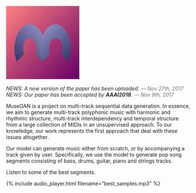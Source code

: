 
<img src="figs/logo.png" alt="logo" width="200" height="200" />

<p style="color:#222;">
  <em>NEWS: A new version of the paper has been uploaded.<span style="color:#727272"> &mdash; Nov 27th, 2017</span></em><br>
  <em>NEWS: Our paper has been accepted by <strong>AAAI2018</strong>.<span style="color:#727272"> &mdash; Nov 9th, 2017</span></em>
</p>
MuseGAN is a project on multi-track sequential data generation. In essence, we aim to generate multi-track polyphonic music with harmonic and rhythmic structure, multi-track interdependency and temporal structure from a large collection of MIDIs in an unsupervised approach. To our knowledge, our work represents the first approach that deal with these issues altogether.

Our model can generate music either from scratch, or by accompanying a track given by user. Specifically, we use the model to generate pop song segments consisting of bass, drums, guitar, piano and strings tracks.

Listen to some of the best segments.

{% include audio_player.html filename="best_samples.mp3" %}
